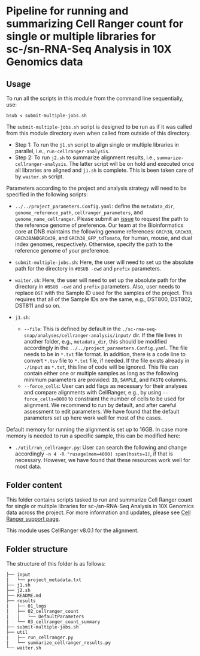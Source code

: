 # Pipeline for running and summarizing Cell Ranger count for single or multiple libraries for sc-/sn-RNA-Seq Analysis in 10X Genomics data

## Usage

To run all the scripts in this module from the command line sequentially, use:

```
bsub < submit-multiple-jobs.sh
```

The `submit-multiple-jobs.sh` script is designed to be run as if it was called from this module directory even when called from outside of this directory. 
   - Step 1: To run the `j1.sh` script to align single or multiple libraries in parallel, i.e., `run-cellranger-analysis`. 
   - Step 2: To run `j2.sh` to summarize alignment results, i.e., `summarize-cellranger-analysis`. The latter script will be on hold and executed once all libraries are aligned and `j1.sh` is complete. This is been taken care of by `waiter.sh` script.

Parameters according to the project and analysis strategy will need to be specified in the following scripts:
- `../../project_parameters.Config.yaml`: define the `metadata_dir`, `genome_reference_path`, `cellranger_parameters`, and `genome_name_cellranger`. Please submit an [issue](https://github.com/stjude-dnb-binfcore/sc-rna-seq-snap/issues) to request the path to the reference genome of preference. Our team at the Bioinformatics core at DNB maintains the following genome references: `GRCh38`, `GRCm39`, `GRCh38ANDGRCm39`, and `GRCh38_GFP_tdTomato`, for human, mouse, and dual index genomes, respectively. Otherwise, specify the path to the reference genome of your preference.

- `submit-multiple-jobs.sh`: Here, the user will need to set up the absolute path for the directory in `#BSUB -cwd` and `prefix` parameters. 

- `waiter.sh`: Here, the user will need to set up the absolute path for the directory in `#BSUB -cwd` and `prefix` parameters. Also, user needs to replace `DST` with the Sample ID used for the samples of the project. This requires that all of the Sample IDs are the same, e.g., DST800, DST802, DST811 and so on.


- `j1.sh`: 
   - `--file`: This is defined by default in the `./sc-rna-seq-snap/analyses/cellranger-analysis/input/` dir. If the file lives in another folder, e.g., `metadata_dir`, this should be modified accordingly in the `../../project_parameters.Config.yaml`. The file needs to be in `*.txt` file format. In addition, there is a code line to convert `*.tsv` file to `*.txt` file, if needed. If the file exists already in `./input` as `*.txt`, this line of code will be ignored. This file can contain either one or multiple samples as long as the following minimum parameters are provided: `ID`, `SAMPLE`, and `FASTQ` columns.
  - `--force_cells`: User can add flags as necessary for their analyses and compare alignments with CellRanger, e.g., by using `--force_cells=8000` to constraint the number of cells to be used for alignment. We recommend to run by default, and after careful assessment to edit parameters. We have found that the default parameters set up here work well for most of the cases.


Default memory for running the alignment is set up to 16GB. In case more memory is needed to run a specific sample, this can be modified here:
- `./util/run_cellranger.py`: User can search the following and change accordingly `-n 4 -R "rusage[mem=4000] span[hosts=1]`, if that is necessary. However, we have found that these resources work well for most data. 


## Folder content
This folder contains scripts tasked to run and summarize Cell Ranger count for single or multiple libraries for sc-/sn-RNA-Seq Analysis in 10X Genomics data across the project. For more information and updates, please see [Cell Ranger support page](https://www.10xgenomics.com/support/software/cell-ranger/latest/analysis/running-pipelines/cr-gex-count).

This module uses CellRanger v8.0.1 for the alignment.


## Folder structure 

The structure of this folder is as follows:

```
├── input
|   └── project_metadata.txt
├── j1.sh
├── j2.sh
├── README.md
├── results
|   ├── 01_logs
|   ├── 02_cellranger_count
|   |   └── DefaultParameters
|   └── 03_cellranger_count_summary
├── submit-multiple-jobs.sh
├── util
|   ├── run_cellranger.py
|   └── summarize_cellranger_results.py
└── waiter.sh
```
